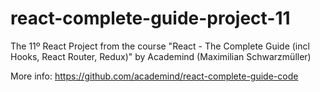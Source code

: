 # react-complete-guide-project-11
The 11º React Project from the course "React - The Complete Guide (incl Hooks, React Router, Redux)" by Academind (Maximilian Schwarzmüller)

More info: https://github.com/academind/react-complete-guide-code
